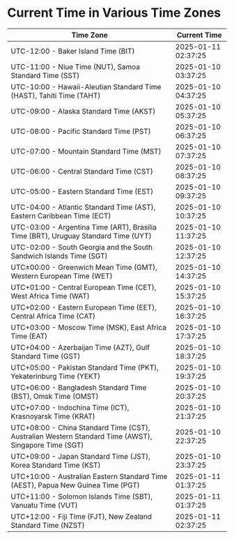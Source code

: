 # Current Time in Various Time Zones

| Time Zone | Current Time |
|-----------|--------------|
| UTC-12:00 - Baker Island Time (BIT) | 2025-01-11 02:37:25 |
| UTC-11:00 - Niue Time (NUT), Samoa Standard Time (SST) | 2025-01-10 03:37:25 |
| UTC-10:00 - Hawaii-Aleutian Standard Time (HAST), Tahiti Time (TAHT) | 2025-01-10 04:37:25 |
| UTC-09:00 - Alaska Standard Time (AKST) | 2025-01-10 05:37:25 |
| UTC-08:00 - Pacific Standard Time (PST) | 2025-01-10 06:37:25 |
| UTC-07:00 - Mountain Standard Time (MST) | 2025-01-10 07:37:25 |
| UTC-06:00 - Central Standard Time (CST) | 2025-01-10 08:37:25 |
| UTC-05:00 - Eastern Standard Time (EST) | 2025-01-10 09:37:25 |
| UTC-04:00 - Atlantic Standard Time (AST), Eastern Caribbean Time (ECT) | 2025-01-10 10:37:25 |
| UTC-03:00 - Argentina Time (ART), Brasília Time (BRT), Uruguay Standard Time (UYT) | 2025-01-10 11:37:25 |
| UTC-02:00 - South Georgia and the South Sandwich Islands Time (SGT) | 2025-01-10 12:37:25 |
| UTC±00:00 - Greenwich Mean Time (GMT), Western European Time (WET) | 2025-01-10 14:37:25 |
| UTC+01:00 - Central European Time (CET), West Africa Time (WAT) | 2025-01-10 15:37:25 |
| UTC+02:00 - Eastern European Time (EET), Central Africa Time (CAT) | 2025-01-10 16:37:25 |
| UTC+03:00 - Moscow Time (MSK), East Africa Time (EAT) | 2025-01-10 17:37:25 |
| UTC+04:00 - Azerbaijan Time (AZT), Gulf Standard Time (GST) | 2025-01-10 18:37:25 |
| UTC+05:00 - Pakistan Standard Time (PKT), Yekaterinburg Time (YEKT) | 2025-01-10 19:37:25 |
| UTC+06:00 - Bangladesh Standard Time (BST), Omsk Time (OMST) | 2025-01-10 20:37:25 |
| UTC+07:00 - Indochina Time (ICT), Krasnoyarsk Time (KRAT) | 2025-01-10 21:37:25 |
| UTC+08:00 - China Standard Time (CST), Australian Western Standard Time (AWST), Singapore Time (SGT) | 2025-01-10 22:37:25 |
| UTC+09:00 - Japan Standard Time (JST), Korea Standard Time (KST) | 2025-01-10 23:37:25 |
| UTC+10:00 - Australian Eastern Standard Time (AEST), Papua New Guinea Time (PGT) | 2025-01-11 01:37:25 |
| UTC+11:00 - Solomon Islands Time (SBT), Vanuatu Time (VUT) | 2025-01-11 01:37:25 |
| UTC+12:00 - Fiji Time (FJT), New Zealand Standard Time (NZST) | 2025-01-11 02:37:25 |
